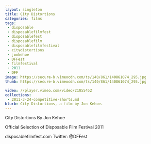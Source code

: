 ```yaml
---
layout: singleton
title: City Distortions
categories: films
tags:
 - disposable
 - disposablefilmfest
 - disposablefest
 - disposablefilm
 - disposablefilmfestival
 - citydistortions
 - jonkehoe
 - DFFest
 - filmfestival
 - 2011
 - DFF
image: https://secure-b.vimeocdn.com/ts/140/861/140861074_295.jpg
thumb: https://secure-b.vimeocdn.com/ts/140/861/140861074_295.jpg

video: //player.vimeo.com/video/21855452
collections:
 - 2011-3-24-competitive-shorts.md
blurb: City Distortions, a film by Jon Kehoe.
---
```


City Distortions
By Jon Kehoe

Official Selection of Disposable Film Festival 2011

disposablefilmfest.com
Twitter: @DFFest